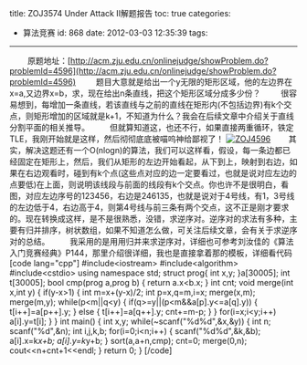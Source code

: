 title: ZOJ3574 Under Attack II解题报告
toc: true
categories:
  - 算法竞赛
id: 868
date: 2012-03-03 12:35:39
tags:
---

&nbsp;&nbsp;&nbsp;&nbsp;&nbsp;&nbsp;&nbsp;&nbsp;原题地址：[http://acm.zju.edu.cn/onlinejudge/showProblem.do?problemId=4596](http://acm.zju.edu.cn/onlinejudge/showProblem.do?problemId=4596)
&nbsp;&nbsp;&nbsp;&nbsp;&nbsp;&nbsp;&nbsp;&nbsp;题目大意就是给出一个y无限的矩形区域，他的左边界在x=a,又边界x=b，求，现在给出n条直线，把这个矩形区域分成多少份？
&nbsp;&nbsp;&nbsp;&nbsp;&nbsp;&nbsp;&nbsp;&nbsp;很容易想到，每增加一条直线，若该直线与之前的直线在矩形内(不包括边界)有k个交点，则矩形增加的区域就是k+1，不知道为什么？我会在后续文章中介绍关于直线分割平面的相关推导。
&nbsp;&nbsp;&nbsp;&nbsp;&nbsp;&nbsp;&nbsp;&nbsp;但就算知道这，也还不行，如果直接两重循环，铁定TLE，我刚开始就是这样，然后彻彻底底被喵呜神给鄙视了！
[![](/wp-content/uploads/2012/03/ZOJ4596-150x150.png "ZOJ4596")](/wp-content/uploads/2012/03/ZOJ4596.png)&nbsp;&nbsp;&nbsp;&nbsp;&nbsp;&nbsp;&nbsp;&nbsp;其实，解决这题还有一个O(nlogn)的算法，我们可以这样看，假设，每一条边都已经固定在矩形上，然后，我们从矩形的左边开始看起，从下到上，映射到右边，如果在右边观看时，碰到有k个点(这些点对应的边一定要看过，也就是说对应左边的点要低)在上面，则说明该线段与前面的线段有k个交点。你也许不是很明白，看图，对应左边序号的123456，右边是246135，也就是说对于4号线，有1，3号线的左边低于4，右边高于4，则第4号线与前三条有两个交点，这不正是刚才要求的。现在转换成这样，是不是很熟悉，没错，求逆序对。逆序对的求法有多种，主要有归并排序，树状数组，如果不知道怎么做，可关注后续文章，会有关于求逆序对的总结。
&nbsp;&nbsp;&nbsp;&nbsp;&nbsp;&nbsp;&nbsp;&nbsp;我采用的是用用归并来求逆序对，详细也可参考刘汝佳的《算法入门竞赛经典》P144，那里介绍很详细，我也是直接拿着那的模板，详细看代码
[code lang="cpp"]
#include&lt;iostream&gt;
#include&lt;algorithm&gt;
#include&lt;cstdio&gt;
using namespace std;
struct prog{
	int x,y;
}a[30005];
int t[30005];
bool cmp(prog a,prog b)
{
	return a.x&lt;b.x;
}
int cnt;
void merge(int x,int y)
{
	if(y-x&gt;1)
	{
		int m=x+(y-x)/2;
		int p=x,q=m,i=x;
		merge(x,m);
		merge(m,y);
		while(p&lt;m||q&lt;y)
		{
			if(q&gt;=y||(p&lt;m&amp;&amp;a[p].y&lt;=a[q].y))
			{
				t[i++]=a[p++].y;
			}
			else
			{
				t[i++]=a[q++].y;
				cnt+=m-p;
			}
		}
		for(i=x;i&lt;y;i++)
			a[i].y=t[i];
	}
}
int main()
{
	int x,y;
	while(~scanf(&quot;%d%d&quot;,&amp;x,&amp;y))
	{
		int n;
		scanf(&quot;%d&quot;,&amp;n);
		int i,j,k,b;
		for(i=0;i&lt;n;i++)
		{
			scanf(&quot;%d%d&quot;,&amp;k,&amp;b);
			a[i].x=k*x+b;
			a[i].y=k*y+b;
		}
		sort(a,a+n,cmp);
		cnt=0;
		merge(0,n);
		cout&lt;&lt;n+cnt+1&lt;&lt;endl;
	}
	return 0;
}
[/code]